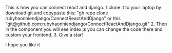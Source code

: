 This is how you can connect react and django.
1.clone it to your laptop by download git and copypaste this:
"gh repo clone rubyhaonhiendjango/ConnectReactAndDjango" or this "git@github.com:rubyhaonhiendjango/ConnectReactAndDjango.git"
2. Then in the component you will see index.js you can change the code there and custom your frontend.
3. Give a star!

I hope you like it
